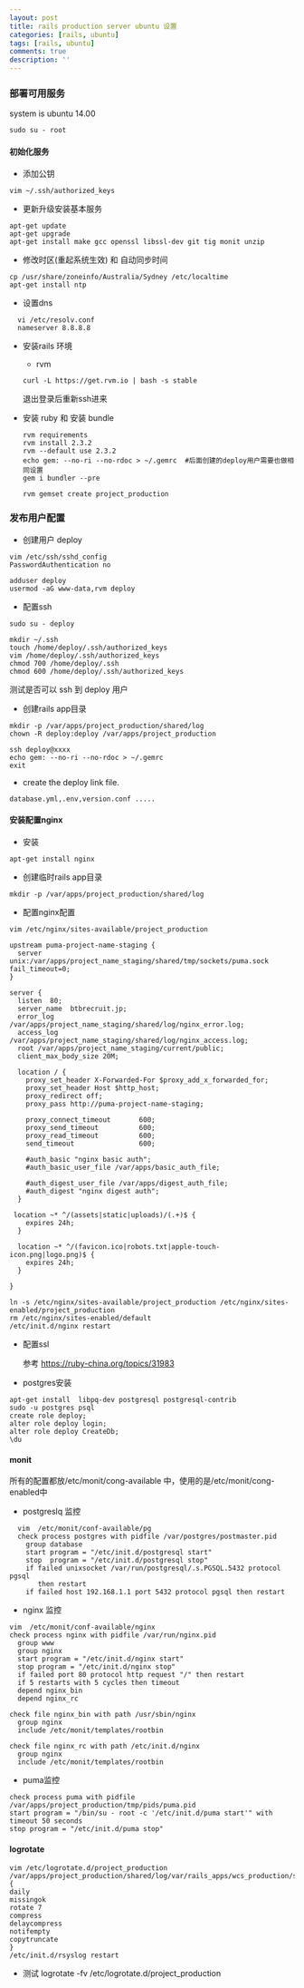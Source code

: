 ```yaml
---
layout: post
title: rails production server ubuntu 设置
categories: [rails, ubuntu]
tags: [rails, ubuntu]
comments: true
description: ''
---
```



### 部署可用服务

system is ubuntu 14.00

`sudo su - root`

#### 初始化服务
  * 添加公钥

  `vim ~/.ssh/authorized_keys`

  * 更新升级安装基本服务

  ~~~
  apt-get update
  apt-get upgrade
  apt-get install make gcc openssl libssl-dev git tig monit unzip
  ~~~

  * 修改时区(重起系统生效) 和 自动同步时间

  ~~~
  cp /usr/share/zoneinfo/Australia/Sydney /etc/localtime
  apt-get install ntp
  ~~~


  * 设置dns

  ~~~
    vi /etc/resolv.conf
    nameserver 8.8.8.8
  ~~~



  * 安装rails 环境

    * rvm

    ~~~
    curl -L https://get.rvm.io | bash -s stable
    ~~~
    退出登录后重新ssh进来

  * 安装 ruby 和 安装 bundle

    ~~~
    rvm requirements
    rvm install 2.3.2
    rvm --default use 2.3.2
    echo gem: --no-ri --no-rdoc > ~/.gemrc  #后面创建的deploy用户需要也做相同设置
    gem i bundler --pre

    rvm gemset create project_production
    ~~~

### 发布用户配置

  * 创建用户 deploy

  ~~~
  vim /etc/ssh/sshd_config
  PasswordAuthentication no

  adduser deploy
  usermod -aG www-data,rvm deploy
  ~~~

  * 配置ssh

  ~~~
  sudo su - deploy

  mkdir ~/.ssh
  touch /home/deploy/.ssh/authorized_keys
  vim /home/deploy/.ssh/authorized_keys
  chmod 700 /home/deploy/.ssh
  chmod 600 /home/deploy/.ssh/authorized_keys
  ~~~
  测试是否可以 ssh 到 deploy 用户


  * 创建rails app目录

  ~~~
  mkdir -p /var/apps/project_production/shared/log
  chown -R deploy:deploy /var/apps/project_production

  ssh deploy@xxxx
  echo gem: --no-ri --no-rdoc > ~/.gemrc
  exit
  ~~~

  * create the deploy link file.

  `database.yml,.env,version.conf ..... `

#### 安装配置nginx

  * 安装

  ~~~
  apt-get install nginx
  ~~~

  * 创建临时rails app目录

  ~~~
  mkdir -p /var/apps/project_production/shared/log
  ~~~

  * 配置nginx配置

  ~~~
  vim /etc/nginx/sites-available/project_production

  upstream puma-project-name-staging {
    server unix:/var/apps/project_name_staging/shared/tmp/sockets/puma.sock fail_timeout=0;
  }

  server {
    listen  80;
    server_name  btbrecruit.jp;
    error_log   /var/apps/project_name_staging/shared/log/nginx_error.log;
    access_log  /var/apps/project_name_staging/shared/log/nginx_access.log;
    root /var/apps/project_name_staging/current/public;
    client_max_body_size 20M;

    location / {
      proxy_set_header X-Forwarded-For $proxy_add_x_forwarded_for;
      proxy_set_header Host $http_host;
      proxy_redirect off;
      proxy_pass http://puma-project-name-staging;

      proxy_connect_timeout       600;
      proxy_send_timeout          600;
      proxy_read_timeout          600;
      send_timeout                600;

      #auth_basic "nginx basic auth";
      #auth_basic_user_file /var/apps/basic_auth_file;

      #auth_digest_user_file /var/apps/digest_auth_file;
      #auth_digest "nginx digest auth";
    }

   location ~* ^/(assets|static|uploads)/(.+)$ {
      expires 24h;
    }

    location ~* ^/(favicon.ico|robots.txt|apple-touch-icon.png|logo.png)$ {
      expires 24h;
    }

  }

  ln -s /etc/nginx/sites-available/project_production /etc/nginx/sites-enabled/project_production
  rm /etc/nginx/sites-enabled/default
  /etc/init.d/nginx restart
  ~~~

  * 配置ssl

    参考 https://ruby-china.org/topics/31983

  * postgres安装

  ~~~
  apt-get install  libpq-dev postgresql postgresql-contrib
  sudo -u postgres psql
  create role deploy;
  alter role deploy login;
  alter role deploy CreateDb;
  \du
  ~~~

#### monit
  所有的配置都放/etc/monit/cong-available 中，使用的是/etc/monit/cong-enabled中
  * postgreslq 监控

  ~~~
    vim  /etc/monit/conf-available/pg
    check process postgres with pidfile /var/postgres/postmaster.pid
      group database
      start program = "/etc/init.d/postgresql start"
      stop  program = "/etc/init.d/postgresql stop"
      if failed unixsocket /var/run/postgresql/.s.PGSQL.5432 protocol pgsql
         then restart
      if failed host 192.168.1.1 port 5432 protocol pgsql then restart
  ~~~

  * nginx 监控

  ~~~
  vim  /etc/monit/conf-available/nginx
  check process nginx with pidfile /var/run/nginx.pid
    group www
    group nginx
    start program = "/etc/init.d/nginx start"
    stop program = "/etc/init.d/nginx stop"
    if failed port 80 protocol http request "/" then restart
    if 5 restarts with 5 cycles then timeout
    depend nginx_bin
    depend nginx_rc

  check file nginx_bin with path /usr/sbin/nginx
    group nginx
    include /etc/monit/templates/rootbin

  check file nginx_rc with path /etc/init.d/nginx
    group nginx
    include /etc/monit/templates/rootbin
  ~~~

  * puma监控

  ~~~
  check process puma with pidfile /var/apps/project_production/tmp/pids/puma.pid
  start program = "/bin/su - root -c '/etc/init.d/puma start'" with timeout 50 seconds
  stop program = "/etc/init.d/puma stop"
  ~~~


#### logrotate

  ~~~
  vim /etc/logrotate.d/project_production
  /var/apps/project_production/shared/log/var/rails_apps/wcs_production/shared/log/*.log {
  daily
  missingok
  rotate 7
  compress
  delaycompress
  notifempty
  copytruncate
  }
  /etc/init.d/rsyslog restart
  ~~~

  * 测试
  logrotate -fv /etc/logrotate.d/project_production
